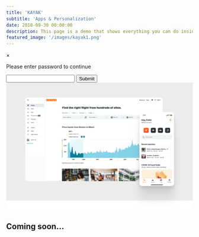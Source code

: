 ```yaml
---
title: 'KAYAK'
subtitle: 'Apps & Personalization'
date: 2018-09-30 00:00:00
description: This page is a demo that shows everything you can do inside portfolio and blog posts.
featured_image: '/images/kayak1.png'
---
```


<!-- PASSWORD LOGIC -->
<script>
var encryptedPassword = `{{ site.password.kayak-encrypted }}`;
canAccess = () => {
    var password = document.getElementById('password').value;
    if (!password) {
        alert('Please enter a valid password');
        return;
    }
    
    sha256(password).then(attempt => {
        if (attempt === encryptedPassword) {
            document.getElementById('modal-hide').classList.remove('display-none');
            closeModal();
        } else {
            alert('Invalid password');
        }
    });
};

redirect = () => {
    window.location.replace("/");
};

closeModal = () => {
    document.getElementById('modal').classList.add('display-none');
};

async function sha256(message) {
    // encode as UTF-8
    const msgBuffer = new TextEncoder().encode(message);                    

    // hash the message
    const hashBuffer = await crypto.subtle.digest('SHA-256', msgBuffer);

    // convert ArrayBuffer to Array
    const hashArray = Array.from(new Uint8Array(hashBuffer));

    // convert bytes to hex string
    const hashHex = hashArray.map(b => b.toString(16).padStart(2, '0')).join('');
    return hashHex;
};

</script>
<!-- PASSWORD LOGIC -->

<!-- PASSWORD POPUP -->
<div id="modal" class="modal">
    <div class="modal-content">
        <span class="close" onclick="redirect()">&times;</span>
        <div class="modal-password">
            <p class="modal-password-p">Please enter password to continue</p>
            <input id='password' class="modal-password-input" type='password' />
            <button type="button" class="modal-password-button" onclick="canAccess()">
                Submit
            </button>
        </div>
    </div>
</div>
<!-- PASSWORD POPUP -->

<div id="modal-hide" class="display-none">
    <img src="/images/kayak2.png"/>
    <h2>Coming soon...</h2>
</div>

